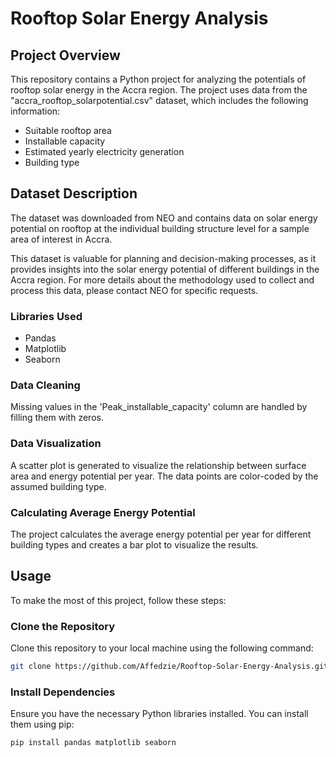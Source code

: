 # Rooftop Solar Energy Analysis

## Project Overview

This repository contains a Python project for analyzing the potentials of rooftop solar energy in the Accra region. The project uses data from the "accra_rooftop_solarpotential.csv" dataset, which includes the following information:

- Suitable rooftop area
- Installable capacity
- Estimated yearly electricity generation
- Building type

## Dataset Description

The dataset was downloaded from NEO and contains data on solar energy potential on rooftop at the individual building structure level for a sample area of interest in Accra. 

This dataset is valuable for planning and decision-making processes, as it provides insights into the solar energy potential of different buildings in the Accra region. For more details about the methodology used to collect and process this data, please contact NEO for specific requests.

### Libraries Used

- Pandas
- Matplotlib
- Seaborn

### Data Cleaning

Missing values in the 'Peak_installable_capacity' column are handled by filling them with zeros.

### Data Visualization

A scatter plot is generated to visualize the relationship between surface area and energy potential per year. The data points are color-coded by the assumed building type.

### Calculating Average Energy Potential

The project calculates the average energy potential per year for different building types and creates a bar plot to visualize the results.

## Usage

To make the most of this project, follow these steps:

### Clone the Repository

Clone this repository to your local machine using the following command:

```bash
git clone https://github.com/Affedzie/Rooftop-Solar-Energy-Analysis.git 

```

### Install Dependencies

Ensure you have the necessary Python libraries installed. You can install them using pip:
```bash
pip install pandas matplotlib seaborn

